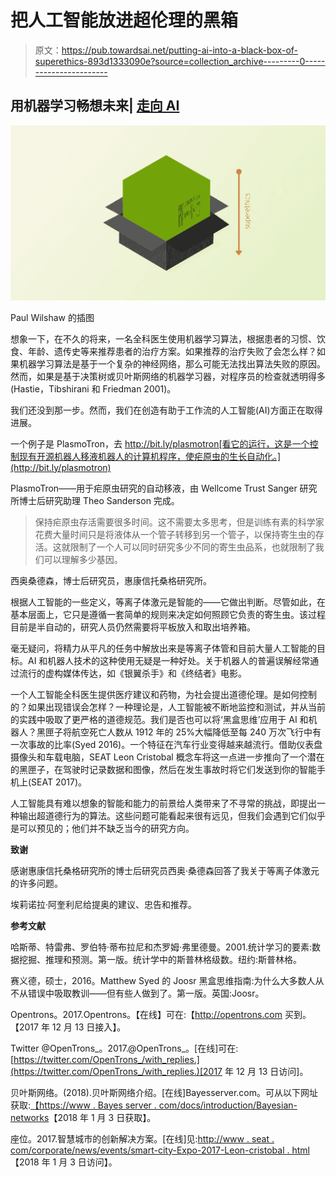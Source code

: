 # 把人工智能放进超伦理的黑箱

> 原文：<https://pub.towardsai.net/putting-ai-into-a-black-box-of-superethics-893d1333090e?source=collection_archive---------0----------------------->

## 用机器学习畅想未来| [走向 AI](https://towardsai.net)

![](img/950d90b3bf24a5f719c30cda3aa47ced.png)

Paul Wilshaw 的插图

想象一下，在不久的将来，一名全科医生使用机器学习算法，根据患者的习惯、饮食、年龄、遗传史等来推荐患者的治疗方案。如果推荐的治疗失败了会怎么样？如果机器学习算法是基于一个复杂的神经网络，那么可能无法找出算法失败的原因。然而，如果是基于决策树或贝叶斯网络的机器学习器，对程序员的检查就透明得多(Hastie，Tibshirani 和 Friedman 2001)。

我们还没到那一步。然而，我们在创造有助于工作流的人工智能(AI)方面正在取得进展。

一个例子是 PlasmoTron，去 http://bit.ly/plasmotron[看它的运行，这是一个控制现有开源机器人移液机器人的计算机程序，使疟原虫的生长自动化。](http://bit.ly/plasmotron)

PlasmoTron——用于疟原虫研究的自动移液，由 Wellcome Trust Sanger 研究所博士后研究助理 Theo Sanderson 完成。

> 保持疟原虫存活需要很多时间。这不需要太多思考，但是训练有素的科学家花费大量时间只是将液体从一个管子转移到另一个管子，以保持寄生虫的存活。这就限制了一个人可以同时研究多少不同的寄生虫品系，也就限制了我们可以理解多少基因。

西奥桑德森，博士后研究员，惠康信托桑格研究所。

根据人工智能的一些定义，等离子体激元是智能的——它做出判断。尽管如此，在基本层面上，它只是遵循一套简单的规则来决定如何照顾它负责的寄生虫。该过程目前是半自动的，研究人员仍然需要将平板放入和取出培养箱。

毫无疑问，将精力从平凡的任务中解放出来是等离子体管和目前大量人工智能的目标。AI 和机器人技术的这种使用无疑是一种好处。关于机器人的普遍误解经常通过流行的虚构媒体传达，如《银翼杀手》和《终结者》电影。

一个人工智能全科医生提供医疗建议和药物，为社会提出道德伦理。是如何控制的？如果出现错误会怎样？一种理论是，人工智能被不断地监控和测试，并从当前的实践中吸取了更严格的道德规范。我们是否也可以将‘黑盒思维’应用于 AI 和机器人？黑匣子将航空死亡人数从 1912 年的 25%大幅降低至每 240 万次飞行中有一次事故的比率(Syed 2016)。一个特征在汽车行业变得越来越流行。借助仪表盘摄像头和车载电脑，SEAT Leon Cristobal 概念车将这一点进一步推向了一个潜在的黑匣子，在驾驶时记录数据和图像，然后在发生事故时将它们发送到你的智能手机上(SEAT 2017)。

人工智能具有难以想象的智能和能力的前景给人类带来了不寻常的挑战，即提出一种输出超道德行为的算法。这些问题可能看起来很有远见，但我们会遇到它们似乎是可以预见的；他们并不缺乏当今的研究方向。

**致谢**

感谢惠康信托桑格研究所的博士后研究员西奥·桑德森回答了我关于等离子体激元的许多问题。

埃莉诺拉·阿奎利尼给提奥的建议、忠告和推荐。

**参考文献**

哈斯蒂、特雷弗、罗伯特·蒂布拉尼和杰罗姆·弗里德曼。2001.统计学习的要素:数据挖掘、推理和预测。第一版。统计学中的斯普林格级数。纽约:斯普林格。

赛义德，硕士，2016。Matthew Syed 的 Joosr 黑盒思维指南:为什么大多数人从不从错误中吸取教训——但有些人做到了。第一版。英国:Joosr。

Opentrons。2017.Opentrons。【在线】可在:【http://opentrons.com 买到。【2017 年 12 月 13 日接入】。

Twitter @OpenTrons_。2017.@OpenTrons_。[在线]可在:[https://twitter.com/OpenTrons_/with_replies.](https://twitter.com/OpenTrons_/with_replies.)[2017 年 12 月 13 日访问]。

贝叶斯网络。(2018).贝叶斯网络介绍。[在线]Bayesserver.com。可从以下网址获取:[【https://www . Bayes server . com/docs/introduction/Bayesian-networks](https://www.bayesserver.com/docs/introduction/bayesian-networks)【2018 年 1 月 3 日获取】。

座位。2017.智慧城市的创新解决方案。[在线]见:[http://www . seat . com/corporate/news/events/smart-city-Expo-2017-Leon-cristobal . html](http://www.seat.com/corporate/news/events/smart-city-expo-2017-leon-cristobal.html.)【2018 年 1 月 3 日访问】。